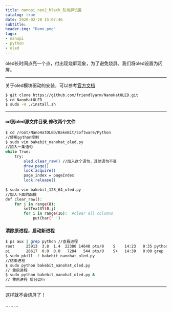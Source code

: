 ```yaml
---
title: nanopi_neo2_black_防烧屏设置
catalog: true
date: 2020-02-28 15:07:46
subtitle:
header-img: "Demo.png"
tags:
- nanopi
- python
- oled
---
```

oled长时间点亮一个点，付出现烧屏现象，为了避免烧屏。我们将oled设置为闪屏。

---
关于oled模块驱动的安装，可以参考[官方文档](http://wiki.friendlyarm.com/wiki/index.php/NanoHat_OLED)
```bash
$ git clone https://github.com/friendlyarm/NanoHatOLED.git
$ cd NanoHatOLED
$ sudo -H ./install.sh
```

---
#### cd到oled源文件目录,修改两个文件
```bash
$ cd /root/NanoHatOLED/BakeBit/Software/Python
//使用python控制
$ sudo vim bakebit_nanohat_oled.py
//加入一条语句
while True:
    try:        
        oled.clear_raw() //加入这个语句，其他语句不变
        draw_page()
        lock.acquire()
        page_index = pageIndex
        lock.release()
   
$ sudo vim bakebit_128_64_oled.py
//加入下面的函数
def clear_raw():
    for j in range(8):
        setTextXY(0,j)    
        for i in range(16):  #clear all columns
            putChar(' ')  
```

#### 清除原进程，启动新进程
```bash
$ ps aux | grep python //查看进程
root     25913  3.8  1.4  22380 14648 pts/0    S    14:23   0:35 python bakebit_nanohat_oled.py
pi       26617  0.0  0.0   7284   544 pts/0    S+   14:39   0:00 grep --color=auto python
$ sudo pkill -f bakebit_nanohat_oled.py 
//结束进程
$ sudo python bakebit_nanohat_oled.py
// 重启进程 
$ sudo python bakebit_nanohat_oled.py &
// 重启进程 后台运行
```

---
这样就不会烧屏了！

<div id="gitalk-container"></div>
<link rel="stylesheet" href="https://cdn.jsdelivr.net/npm/gitalk@1/dist/gitalk.css">
<script src="https://cdn.jsdelivr.net/npm/gitalk@1/dist/gitalk.min.js"></script>
<script src="/js/md5.min.js"></script>
<script >
var gitalk = new Gitalk({
  clientID: '30ef5ef3ee69767d3c66',
  clientSecret: '89eb8a0b3782e394a2ef7d8901770a7d5327dc23',
  repo: 'ccbirds.github.io',
  owner: 'ccbirds',
  admin: ['ccbirds'],
  id: md5(location.pathname),      // Ensure uniqueness and length less than 50
  distractionFreeMode: false  // Facebook-like distraction free mode
})
gitalk.render('gitalk-container')
</script>

<head>
    ..
    <script src='//unpkg.com/valine/dist/Valine.min.js'></script>
    ...
</head>
<body>
    ...
    <div id="vcomments"></div>
    <script>
        new Valine({
            el: '#vcomments' ,
	    appId: 'vXidTKzEclYBf4IxomY5Vqo5-gzGzoHsz',
    	    appKey: 'YYe3hk4yLV5lQ3M5oO7tHE6t',
            notify:false, 
            verify:false, 
            avatar:'mp', 
            placeholder: 'ヾﾉ≧∀≦)o来啊，快活啊' 
        })
    </script>
</body>
